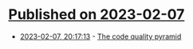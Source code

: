 # [Published on 2023-02-07](index.md)

* [2023-02-07, 20:17:13](https://lobste.rs/s/dw4goy/code_quality_pyramid) - [The code quality pyramid](https://fabianzeindl.com/posts/the-codequality-pyramid)
